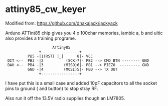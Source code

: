 # attiny85_cw_keyer

Modified from:  https://github.com/dhakajack/jackyack

Arduno ATTint85 chip gives you 4 x 100char memories, iambic a, b and ultic
also provides a training programe.
  
  
                         ATtiny85               
                   +-------- --------+
              PB5 -|1(RST) |_|      8|- VCC
     DIT <--  PB3 -|2          (SCK)7|- PB2 --> CMD BTN -------- GND
     DAH <--  PB4 -|3         (MISO)6|- PB1 --> PIEZO  --------- GND   
              GND -|4         (MOSI)5|- PB0 --> TX OUT
                   +-----------------+

I have put this is a small case and added 10pF capacitors to all the socket pins to ground ( and button) to stop stray RF.

Also run it off the 13.5V radio supplies though an LM7805.
